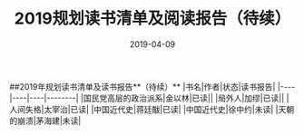 ﻿---
layout: post
title: 2019规划读书清单及阅读报告（待续）
date: 2019-04-09
categories: blog
tags: [READ]
---
##2019年规划读书清单及读书报告**（待续）**
|书名|作者|状态|读书报告|
|----|----|----|--------|
|国民党高层的政治派系|金以林|已读||
|局外人|加缪|已读||
|人间失格|太宰治|已读|
|中国近代史|蒋廷黻|已读|
|中国近代史|徐中约|未读|
|天朝的崩溃|茅海建|未读|